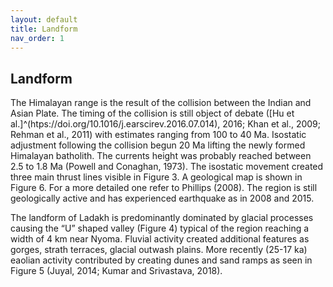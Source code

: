 ```yaml
---
layout: default
title: Landform
nav_order: 1
---
```


## Landform
The Himalayan range is the result of the collision between the Indian and Asian Plate. The timing of the collision is still object of debate ([Hu et al.]^(htps://doi.org/10.1016/j.earscirev.2016.07.014), 2016; Khan et al., 2009; Rehman et al., 2011) with estimates ranging from 100 to 40 Ma. Isostatic adjustment following the collision begun 20 Ma lifting the newly formed Himalayan batholith. The currents height was probably reached between 2.5 to 1.8 Ma (Powell and Conaghan, 1973). The isostatic movement created three main thrust lines visible in Figure 3. A geological map is shown in Figure 6. For a more detailed one refer to Phillips (2008). The region is still geologically active and has experienced earthquake as in 2008 and 2015.

The landform of Ladakh is predominantly dominated by glacial processes causing the “U” shaped valley (Figure 4) typical of the region reaching a width of 4
km near Nyoma. Fluvial activity created additional features as gorges, strath terraces, glacial outwash plains. More recently (25-17 ka) eaolian activity contributed
by creating dunes and sand ramps as seen in Figure 5 (Juyal, 2014; Kumar and Srivastava, 2018).

